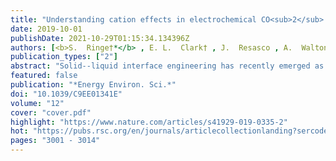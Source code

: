 ```yaml
---
title: "Understanding cation effects in electrochemical CO<sub>2</sub> reduction"
date: 2019-10-01
publishDate: 2021-10-29T01:15:34.134396Z
authors: [<b>S.  Ringe†*</b> , E. L.  Clark† , J.  Resasco , A.  Walton , B.  Seger , A. T.  Bell , K.  Chan* ]
publication_types: ["2"]
abstract: "Solid--liquid interface engineering has recently emerged as a promising technique to optimize the activity and product selectivity of the electrochemical reduction of CO2. In particular, the cation identity and the interfacial electric field have been shown to have a particularly significant impact on the activity of desired products. Using a combination of theoretical and experimental investigations, we show the cation size and its resultant impact on the interfacial electric field to be the critical factor behind the ion specificity of electrochemical CO2 reduction. We present a multi-scale modeling approach that combines size-modified Poisson--Boltzmann theory with ab initio simulations of field effects on critical reaction intermediates. The model shows an unprecedented quantitative agreement with experimental trends in cation effects on CO production on Ag, C2 production on Cu, CO vibrational signatures on Pt and Cu as well as Au(111) single crystal experimental double layer capacitances. The insights obtained represent quantitative evidence for the impact of cations on the interfacial electric field. Finally, we present design principles to increase the activity and selectivity of any field-sensitive electrochemical process based on the surface charging properties: the potential of zero charge, the ion size, and the double layer capacitance."
featured: false
publication: "*Energy Environ. Sci.*"
doi: "10.1039/C9EE01341E"
volume: "12"
cover: "cover.pdf"
highlight: "https://www.nature.com/articles/s41929-019-0335-2"
hot: "https://pubs.rsc.org/en/journals/articlecollectionlanding?sercode=ee&themeid=1dca7222-a040-4eb0-b7f0-ee178a50e3ad"
pages: "3001 - 3014"
---
```


